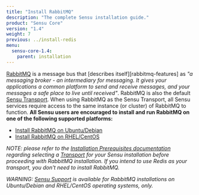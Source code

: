 ```yaml
---
title: "Install RabbitMQ"
description: "The complete Sensu installation guide."
product: "Sensu Core"
version: "1.4"
weight: 7
previous: ../install-redis
menu:
  sensu-core-1.4:
    parent: installation
---
```


[RabbitMQ][1] is a message bus that [describes itself][rabbitmq-features] as _"a
messaging broker - an intermediary for messaging. It gives your applications a
common platform to send and receive messages, and your messages a safe place to
live until received"_. RabbitMQ is also the default [Sensu Transport][3]. When
using RabbitMQ as the Sensu Transport, all Sensu services require access to the
same instance (or cluster) of RabbitMQ to function. **All Sensu users are
encouraged to install and run RabbitMQ on one of the following supported platforms:**

- [Install RabbitMQ on Ubuntu/Debian](../install-rabbitmq-on-ubuntu-debian/)
- [Install RabbitMQ on RHEL/CentOS](../install-rabbitmq-on-rhel-centos/)

_NOTE: please refer to the [Installation Prerequisites documentation][5]
regarding selecting a [Transport][3] for your Sensu installation before
proceeding with RabbitMQ installation. If you intend to use Redis as your
transport, you don't need to install RabbitMQ._

_WARNING: [Sensu Support][4] is available for RabbitMQ installations on
Ubuntu/Debian and RHEL/CentOS operating systems, only._

[1]:  http://www.rabbitmq.com/
[2]:  http://www.rabbitmq.com/features.html
[3]:  ../../reference/transport.html
[4]:  https://sensuapp.org/support
[5]:  ../installation-prerequisites/#selecting-a-transport
